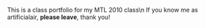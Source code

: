 This is a class portfolio for my MTL 2010 class\n
If you know me as artificialair, **please leave**, thank you!
